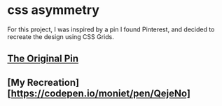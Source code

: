 # css asymmetry

For this project, I was inspired by a pin I found Pinterest, and decided to recreate the design using CSS Grids.

## [The Original Pin](https://www.pinterest.co.uk/pin/371758144241852046/)

## [My Recreation][https://codepen.io/moniet/pen/QejeNo]
